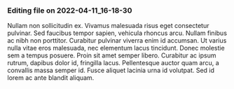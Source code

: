 

### Editing file on 2022-04-11_16-18-30

Nullam non sollicitudin ex. Vivamus malesuada risus eget consectetur pulvinar. Sed faucibus tempor sapien, vehicula rhoncus arcu. Nullam finibus ac nibh non porttitor. Curabitur pulvinar viverra enim id accumsan. Ut varius nulla vitae eros malesuada, nec elementum lacus tincidunt. Donec molestie sem a tempus posuere. Proin sit amet semper libero. Curabitur ac ipsum rutrum, dapibus dolor id, fringilla lacus. Pellentesque auctor quam arcu, a convallis massa semper id. Fusce aliquet lacinia urna id volutpat. Sed id lorem ac ante blandit aliquam.


